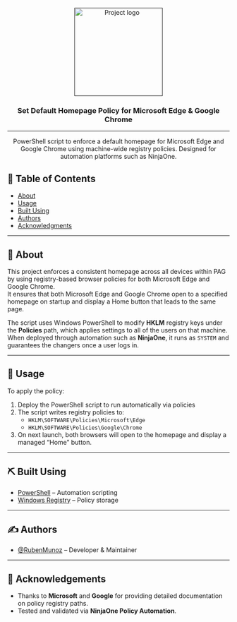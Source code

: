 <p align="center">
  <a href="" rel="noopener">
 <img width=200px height=200px src="https://imgur.com/qACS8rr.png" alt="Project logo"></a>
</p>

<h3 align="center">Set Default Homepage Policy for Microsoft Edge & Google Chrome</h3>

<div align="center">

</div>

---

<p align="center"> 
PowerShell script to enforce a default homepage for Microsoft Edge and Google Chrome using machine-wide registry policies.  
Designed for automation platforms such as NinjaOne. 
<br> 
</p>

## 📝 Table of Contents
- [About](#about)
- [Usage](#usage)
- [Built Using](#built_using)
- [Authors](#authors)
- [Acknowledgments](#acknowledgement)

---

## 🧐 About <a name = "about"></a>
This project enforces a consistent homepage across all devices within PAG by using registry-based browser policies for both Microsoft Edge and Google Chrome.  
It ensures that both Microsoft Edge and Google Chrome open to a specified homepage on startup and display a Home button that leads to the same page.  

The script uses Windows PowerShell to modify **HKLM** registry keys under the **Policies** path, which applies settings to all of the users on that machine. When deployed through automation such as **NinjaOne**, it runs as `SYSTEM` and guarantees the changers once a user logs in. 

---

## 🎈 Usage <a name="usage"></a>

To apply the policy:
1. Deploy the PowerShell script to run automatically via policies
2. The script writes registry policies to:
   - `HKLM\SOFTWARE\Policies\Microsoft\Edge`
   - `HKLM\SOFTWARE\Policies\Google\Chrome`
3. On next launch, both browsers will open to the homepage and display a managed “Home” button.

---

## ⛏️ Built Using <a name = "built_using"></a>
- [PowerShell](https://learn.microsoft.com/en-us/powershell/) – Automation scripting
- [Windows Registry](https://learn.microsoft.com/en-us/windows/win32/sysinfo/registry) – Policy storage

---

## ✍️ Authors <a name = "authors"></a>
- [@RubenMunoz](https://github.com/rubenmunoz7) – Developer & Maintainer  
---

## 🎉 Acknowledgements <a name = "acknowledgement"></a>
- Thanks to **Microsoft** and **Google** for providing detailed documentation on policy registry paths.  
- Tested and validated via **NinjaOne Policy Automation**.
